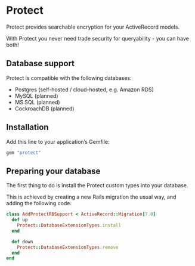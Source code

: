 # Protect

Protect provides searchable encryption for your ActiveRecord models.

With Protect you never need trade security for queryability - you can have both!

## Database support

Protect is compatible with the following databases:

* Postgres (self-hosted / cloud-hosted, e.g. Amazon RDS)
* MySQL (planned)
* MS SQL (planned)
* CockroachDB (planned)

## Installation

Add this line to your application’s Gemfile:

```ruby
gem "protect"
```

## Preparing your database

The first thing to do is install the Protect custom types into your database.

This is achieved by creating a new Rails migration the usual way, and adding the following code:

```ruby
class AddProtectRBSupport < ActiveRecord::Migration[7.0]
  def up
    Protect::DatabaseExtensionTypes.install
  end

  def down
    Protect::DatabaseExtensionTypes.remove
  end
end
```

